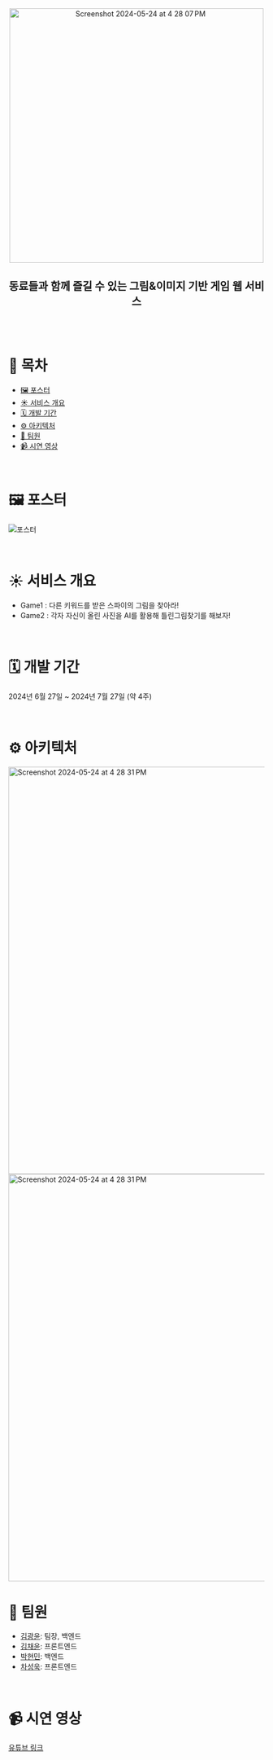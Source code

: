 <div align="center">
  <img width="500" alt="Screenshot 2024-05-24 at 4 28 07 PM" src="https://github.com/user-attachments/assets/d930c86e-cdb0-4035-a057-1598b08e2b26">

  <h2>동료들과 함께 즐길 수 있는 그림&이미지 기반 게임 웹 서비스</h2>
</div>  
</br></br>

# 📜 목차
- [🖼️ 포스터](#-포스터)
- [☀️ 서비스 개요](#-서비스-개요)
- [🗓️ 개발 기간](#-개발-기간)
- [⚙️ 아키텍처](#-아키텍처)
- [👥 팀원](#-팀원)
- [📹 시연 영상](#-시연-영상)

</br>

# 🖼️ 포스터
![포스터](https://github.com/user-attachments/assets/518d7f8a-0611-462a-9771-92c04a723f64)

</br>

# ☀️ 서비스 개요
- Game1 : 다른 키워드를 받은 스파이의 그림을 찾아라!
- Game2 : 각자 자신이 올린 사진을 AI를 활용해 틀린그림찾기를 해보자!

</br>

# 🗓️ 개발 기간
2024년 6월 27일 ~ 2024년 7월 27일 (약 4주)

</br>

# ⚙️ 아키텍처
<img width="800" alt="Screenshot 2024-05-24 at 4 28 31 PM" src="https://github.com/user-attachments/assets/fab80a39-ec7d-4446-81b7-3525a516d22f">
<img width="800" alt="Screenshot 2024-05-24 at 4 28 31 PM" src="https://github.com/user-attachments/assets/6760db01-3eba-42e7-b497-9b27c8eb37c9">

</br>

# 👥 팀원
- [김광윤](https://github.com/leorivk): 팀장, 백엔드
- [김채윤](https://github.com/Chaeyun06): 프론트엔드
- [박현민](https://github.com/minit97): 백엔드
- [차성욱](https://github.com/tjddnr9553): 프론트엔드

</br>

# 📹 시연 영상
[유튜브 링크]()
